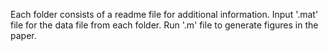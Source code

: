 Each folder consists of a readme file for additional information.
Input '.mat' file for the data file from each folder.
Run '.m' file to generate figures in the paper.
